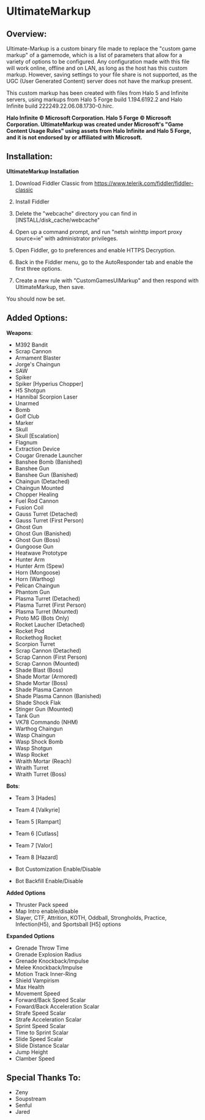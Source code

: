 # UltimateMarkup
## Overview:
Ultimate-Markup is a custom binary file made to replace the "custom game markup" of a gamemode, which is a list of parameters that allow for a variety of options to be configured. Any configuration made with this file will work online, offline and on LAN, as long as the host has this custom markup. However, saving settings to your file share is not supported, as the UGC (User Generated Content) server does not have the markup present.

This custom markup has been created with files from Halo 5 and Infinite servers, using markups from Halo 5 Forge build 1.194.6192.2 and Halo Infinite build 222249.22.06.08.1730-0.hirc.

**Halo Infinite © Microsoft Corporation. Halo 5 Forge © Microsoft Corporation. UltimateMarkup was created under Microsoft's "Game Content Usage Rules" using assets from Halo Infinite and Halo 5 Forge, and it is not endorsed by or affiliated with Microsoft.**

## Installation:
**UltimateMarkup Installation**

1. Download Fiddler Classic from https://www.telerik.com/fiddler/fiddler-classic

2. Install Fiddler

3. Delete the "webcache" directory you can find in [INSTALL/disk_cache/webcache"

4. Open up a command prompt, and run "netsh winhttp import proxy source=ie" with administrator privileges.

5. Open Fiddler, go to preferences and enable HTTPS Decryption.

6. Back in the Fiddler menu, go to the AutoResponder tab and enable the first three options.

7. Create a new rule with "CustomGamesUIMarkup" and then respond with UltimateMarkup, then save.

You should now be set.

## Added Options:
**Weapons**:
- M392 Bandit
- Scrap Cannon
- Armament Blaster
- Jorge's Chaingun
- SAW
- Spiker
- Spiker [Hyperius Chopper]
- H5 Shotgun
- Hannibal Scorpion Laser
- Unarmed
- Bomb
- Golf Club
- Marker
- Skull
- Skull [Escalation]
- Flagnum
- Extraction Device
- Cougar Grenade Launcher
- Banshee Bomb (Banished)
- Banshee Gun
- Banshee Gun (Banished)
- Chaingun (Detached)
- Chaingun Mounted
- Chopper Healing
- Fuel Rod Cannon
- Fusion Coil
- Gauss Turret (Detached)
- Gauss Turret (First Person)
- Ghost Gun
- Ghost Gun (Banished)
- Ghost Gun (Boss)
- Gungoose Gun
- Heatwave Prototype
- Hunter Arm
- Hunter Arm (Spew)
- Horn (Mongoose)
- Horn (Warthog)
- Pelican Chaingun
- Phantom Gun
- Plasma Turret (Detached)
- Plasma Turret (First Person)
- Plasma Turret (Mounted)
- Proto MG (Bots Only)
- Rocket Laucher (Detached)
- Rocket Pod
- Rockethog Rocket
- Scorpion Turret
- Scrap Cannon (Detached)
- Scrap Cannon (First Person)
- Scrap Cannon (Mounted)
- Shade Blast (Boss)
- Shade Mortar (Armored)
- Shade Mortar (Boss)
- Shade Plasma Cannon
- Shade Plasma Cannon (Banished)
- Shade Shock Flak
- Stinger Gun (Mounted)
- Tank Gun
- VK78 Commando (NHM)
- Warthog Chaingun
- Wasp Chaingun
- Wasp Shock Bomb
- Wasp Shotgun
- Wasp Rocket
- Wraith Mortar (Reach)
- Wraith Turret
- Wraith Turret (Boss)

**Bots**:
- Team 3 [Hades]
 
- Team 4 [Valkyrie] 

- Team 5 [Rampart]

- Team 6 [Cutlass]

- Team 7 [Valor] 

- Team 8 [Hazard] 

- Bot Customization Enable/Disable

- Bot Backfill Enable/Disable

**Added Options**
- Thruster Pack speed
- Map Intro enable/disable
- Slayer, CTF, Attrition, KOTH, Oddball, Strongholds, Practice, Infection(H5), and Sportsball [H5] options

**Expanded Options**
- Grenade Throw Time
- Grenade Explosion Radius
- Grenade Knockback/Impulse
- Melee Knockback/Impulse
- Motion Track Inner-Ring
- Shield Vampirism
- Max Health
- Movement Speed
- Forward/Back Speed Scalar
- Foward/Back Acceleration Scalar
- Strafe Speed Scalar
- Strafe Acceleration Scalar
- Sprint Speed Scalar
- Time to Sprint Scalar
- Slide Speed Scalar
- Slide Distance Scalar
- Jump Height
- Clamber Speed

## Special Thanks To:
- Zeny
- Soupstream
- Senful
- Jared

